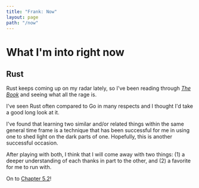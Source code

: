 ```yaml
---
title: "Frank: Now"
layout: page
path: "/now"
---
```


# What I'm into right now

## Rust

Rust keeps coming up on my radar lately, so I've been reading through [_The Book_](https://doc.rust-lang.org/stable/book/2018-edition/foreword.html) and seeing what all the rage is.

I've seen Rust often compared to Go in many respects and I thought I'd take a good long look at it.

I've found that learning two similar and/or related things within the same general time frame is a technique that has been successful for me in using one to shed light on the dark parts of one. Hopefully, this is another successful occasion.

After playing with both, I think that I will come away with two things: (1) a deeper understanding of each thanks in part to the other, and (2) a favorite for me to run with.

On to [Chapter 5.2](https://doc.rust-lang.org/book/2018-edition/ch05-02-example-structs.html)!
